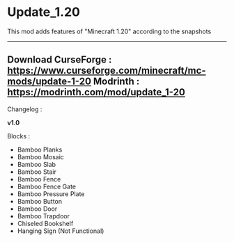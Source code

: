# Update_1.20
This mod adds features of "Minecraft 1.20" according to the snapshots

--------------------
**Download**
CurseForge : https://www.curseforge.com/minecraft/mc-mods/update-1-20
Modrinth : https://modrinth.com/mod/update_1-20
--------------------

Changelog :

**v1.0**

Blocks :

- Bamboo Planks
- Bamboo Mosaic
- Bamboo Slab
- Bamboo Stair
- Bamboo Fence
- Bamboo Fence Gate
- Bamboo Pressure Plate
- Bamboo Button
- Bamboo Door
- Bamboo Trapdoor
- Chiseled Bookshelf
- Hanging Sign (Not Functional)
